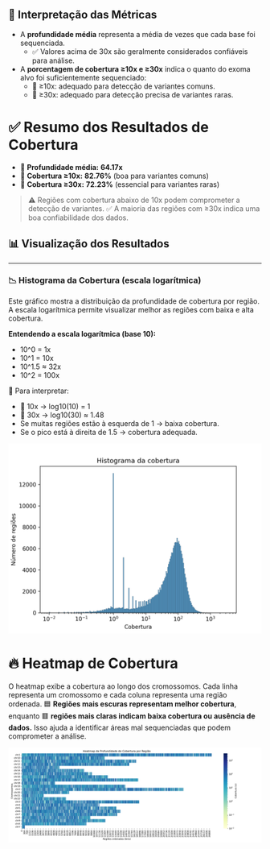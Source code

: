 ## 📌 Interpretação das Métricas
- A **profundidade média** representa a média de vezes que cada base foi sequenciada.
  - ✅ Valores acima de 30x são geralmente considerados confiáveis para análise.
- A **porcentagem de cobertura ≥10x e ≥30x** indica o quanto do exoma alvo foi suficientemente sequenciado:
  - 🧪 ≥10x: adequado para detecção de variantes comuns.
  - 🧬 ≥30x: adequado para detecção precisa de variantes raras.

# ✅ **Resumo dos Resultados de Cobertura**

- 🔬 **Profundidade média:** **64.17x**
- 🧪 **Cobertura ≥10x:** **82.76%** (boa para variantes comuns)
- 🧬 **Cobertura ≥30x:** **72.23%** (essencial para variantes raras)

> ⚠️ Regiões com cobertura abaixo de 10x podem comprometer a detecção de variantes.
> ✅ A maioria das regiões com ≥30x indica uma boa confiabilidade dos dados.

## 📊 Visualização dos Resultados

---

### 📉 Histograma da Cobertura (escala logarítmica)
Este gráfico mostra a distribuição da profundidade de cobertura por região. A escala logarítmica permite visualizar melhor as regiões com baixa e alta cobertura.

**Entendendo a escala logarítmica (base 10):**
- 10^0 = 1x
- 10^1 = 10x
- 10^1.5 ≈ 32x
- 10^2 = 100x

🧠 Para interpretar:
- 🔸 10x → log10(10) = 1
- 🔸 30x → log10(30) ≈ 1.48
- Se muitas regiões estão à esquerda de 1 → baixa cobertura.
- Se o pico está à direita de 1.5 → cobertura adequada.

<img src="hist_cobertura.png" alt="Histograma de cobertura" width="600">

# 🔥 Heatmap de Cobertura
O heatmap exibe a cobertura ao longo dos cromossomos. Cada linha representa um cromossomo e cada coluna representa uma região ordenada.
🟦 **Regiões mais escuras representam melhor cobertura**, enquanto 🟥 **regiões mais claras indicam baixa cobertura ou ausência de dados.** Isso ajuda a identificar áreas mal sequenciadas que podem comprometer a análise.

<img src="heatmap_cobertura.png" alt="Heatmap de cobertura" width="1200">

